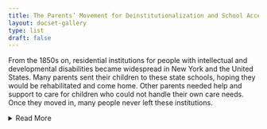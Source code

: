 ```yaml
---
title: The Parents’ Movement for Deinstitutionalization and School Access
layout: docset-gallery
type: list
draft: false
---
```


From the 1850s on, residential institutions for people with intellectual and developmental disabilities became widespread in New York and the United States. Many parents sent their children to these state schools, hoping they would be rehabilitated and come home. Other parents needed help and support to care for children who could not handle their own care needs. Once they moved in, many people never left these institutions.

<details>
  <summary>Read More</summary>

Willowbrook State School in Staten Island was built just before World War II, but it was used as an army hospital during the war. It was the largest school of its kind when it opened in 1947. Willowbrook was originally designed to house a maximum of 4,000 residents, but held 6,200 residents at its maximum. New York Senator Robert F. Kennedy, whose sister Rosemary had an intellectual disability, visited the school in 1965. He described it as a “snake pit,” and said that residents were suffering due to a “lack of attention, lack of imagination, lack of adequate manpower.”[^1]

Families with financial means had the option of keeping their children home, but those children were often excluded from schooling, especially after intelligence testing became common practice. In the late 1940s, parents around the country started organizing for access to public education for their children. Local organizations like the Association for the Help of Retarded Children (AHRC) (which was a New York chapter for the national Association for Retarded Children or ARC), and the Benevolent Society for Retarded Children (which was the parent's association at the Willowbrook State School) were founded in 1948 and 1949. These groups were made up of mostly middle and upper class white parents, many of whom wanted to create their own day programs to educate their children who were living at home.They also lobbied for better conditions and more funding for state institutions.[^2]

Due to overcrowding, Willie Mae Goodman’s daughter, Marguerite was moved out of Willowbrook to Gouverneur Annex in lower Manhattan. She believed that Marguerite had been sent to the other facility because Willowbrook officials  didn’t believe she would live very long. Mrs. Goodman pushed for decent care and education for Marguerite at Gouverneur for decades.

The parents’ movement helped lead to the 1975 “Education for All Handicapped Children Act,” now called the IDEA (Individuals with Disabilities Education Act). These laws established for all children, disabled and non-disabled, a right to a “free appropriate public education.” The law requires that schools provide educational support for every child through “individualized education programs” (IEPs) that consider their specific needs. But New York City did not immediately provide these services to all children. Instead, a group of parents had to bring a lawsuit to make New York City schools respect the rights of disabled students as set out in the law.[^3] Their lawsuit was successful, but challenges remain. In the nearly five decades since IDEA, parents have continued to fight to ensure equal educational access and educational justice for their children.

[^1]: “Robert Kennedy Visiting Institutions in NY.” [https://mn.gov/mnddc/parallels/five/5b/bobby-kennedy-snakepits.html](https://mn.gov/mnddc/parallels/five/5b/bobby-kennedy-snakepits.html), Accessed July 24, 2023.

[^2]: Keith Mayes, *The Unteachables: Disability Rights and the Invention of Black Special Education* (Minneapolis: University of Minnesota Press, 2023).

[^3]:  *Jose P. v. Ambach*, Judgement, December 1979. US Circuit Court for the Eastern District of New York[https://www.advocatesforchildren.org/sites/default/files/on_page/jose_p_judgment_december_1979.pdf?pt=1](https://www.advocatesforchildren.org/sites/default/files/on_page/jose_p_judgment_december_1979.pdf?pt=1)